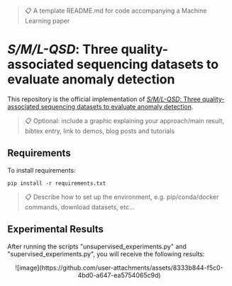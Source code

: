 >📋  A template README.md for code accompanying a Machine Learning paper

# *_S/M/L-QSD_*: Three quality-associated sequencing datasets to evaluate anomaly detection

This repository is the official implementation of [*_S/M/L-QSD_*: Three quality-associated sequencing datasets to evaluate anomaly detection](Place-holder-url). 

>📋  Optional: include a graphic explaining your approach/main result, bibtex entry, link to demos, blog posts and tutorials

## Requirements

To install requirements:

```setup
pip install -r requirements.txt
```

>📋  Describe how to set up the environment, e.g. pip/conda/docker commands, download datasets, etc...

## Experimental Results
After running the scripts "unsupervised_experiments.py" and "supervised_experiments.py", you will receive the following results: 
 
<center>
     ![image](https://github.com/user-attachments/assets/8333b844-f5c0-4bd0-a647-ea5754065c9d)
 </center>

